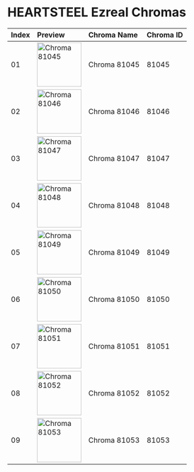 # HEARTSTEEL Ezreal Chromas

| Index | Preview | Chroma Name | Chroma ID |
|:---|:---|:---|:---|
| 01 | <img src='https://raw.communitydragon.org/latest/plugins/rcp-be-lol-game-data/global/default/v1/champion-chroma-images/81/81045.png' alt='Chroma 81045' width='100'> | Chroma 81045 | 81045 |
| 02 | <img src='https://raw.communitydragon.org/latest/plugins/rcp-be-lol-game-data/global/default/v1/champion-chroma-images/81/81046.png' alt='Chroma 81046' width='100'> | Chroma 81046 | 81046 |
| 03 | <img src='https://raw.communitydragon.org/latest/plugins/rcp-be-lol-game-data/global/default/v1/champion-chroma-images/81/81047.png' alt='Chroma 81047' width='100'> | Chroma 81047 | 81047 |
| 04 | <img src='https://raw.communitydragon.org/latest/plugins/rcp-be-lol-game-data/global/default/v1/champion-chroma-images/81/81048.png' alt='Chroma 81048' width='100'> | Chroma 81048 | 81048 |
| 05 | <img src='https://raw.communitydragon.org/latest/plugins/rcp-be-lol-game-data/global/default/v1/champion-chroma-images/81/81049.png' alt='Chroma 81049' width='100'> | Chroma 81049 | 81049 |
| 06 | <img src='https://raw.communitydragon.org/latest/plugins/rcp-be-lol-game-data/global/default/v1/champion-chroma-images/81/81050.png' alt='Chroma 81050' width='100'> | Chroma 81050 | 81050 |
| 07 | <img src='https://raw.communitydragon.org/latest/plugins/rcp-be-lol-game-data/global/default/v1/champion-chroma-images/81/81051.png' alt='Chroma 81051' width='100'> | Chroma 81051 | 81051 |
| 08 | <img src='https://raw.communitydragon.org/latest/plugins/rcp-be-lol-game-data/global/default/v1/champion-chroma-images/81/81052.png' alt='Chroma 81052' width='100'> | Chroma 81052 | 81052 |
| 09 | <img src='https://raw.communitydragon.org/latest/plugins/rcp-be-lol-game-data/global/default/v1/champion-chroma-images/81/81053.png' alt='Chroma 81053' width='100'> | Chroma 81053 | 81053 |
